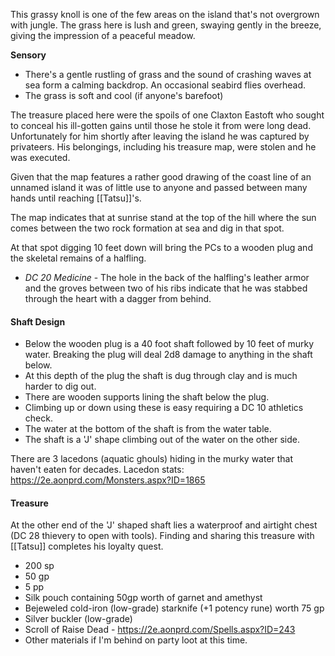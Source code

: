 This grassy knoll is one of the few areas on the island that's not overgrown with jungle. The grass here is lush and green, swaying gently in the breeze, giving the impression of a peaceful meadow.

**Sensory**
- There's a gentle rustling of grass and the sound of crashing waves at sea form a calming backdrop. An occasional seabird flies overhead.
- The grass is soft and cool (if anyone's barefoot)

The treasure placed here were the spoils of one Claxton Eastoft who sought to conceal his ill-gotten gains until those he stole it from were long dead. Unfortunately for him shortly after leaving the island he was captured by privateers. His belongings, including his treasure map, were stolen and he was executed.

Given that the map features a rather good drawing of the coast line of an unnamed island it was of little use to anyone and passed between many hands until reaching [[Tatsu]]'s. 

The map indicates that at sunrise stand at the top of the hill where the sun comes between the two rock formation at sea and dig in that spot.

At that spot digging 10 feet down will bring the PCs to a wooden plug and the skeletal remains of a halfling.
- *DC 20 Medicine* - The hole in the back of the halfling's leather armor and the groves between two of his ribs indicate that he was stabbed through the heart with a dagger from behind.

#### Shaft Design
- Below the wooden plug is a 40 foot shaft followed by 10 feet of murky water. Breaking the plug will deal 2d8 damage to anything in the shaft below.
- At this depth of the plug the shaft is dug through clay and is much harder to dig out.
- There are wooden supports lining the shaft below the plug.
- Climbing up or down using these is easy requiring a DC 10 athletics check.
- The water at the bottom of the shaft is from the water table.
- The shaft is a 'J' shape climbing out of the water on the other side.

There are 3 lacedons (aquatic ghouls) hiding in the murky water that haven't eaten for decades.
Lacedon stats: https://2e.aonprd.com/Monsters.aspx?ID=1865


#### Treasure
At the other end of the 'J' shaped shaft lies a waterproof and airtight chest (DC 28 thievery to open with tools). Finding and sharing this treasure with [[Tatsu]] completes his loyalty quest.
- 200 sp
- 50 gp
- 5 pp
- Silk pouch containing 50gp worth of garnet and amethyst
- Bejeweled cold-iron (low-grade) starknife (+1 potency rune) worth 75 gp
- Silver buckler (low-grade)
- Scroll of Raise Dead - https://2e.aonprd.com/Spells.aspx?ID=243
- Other materials if I'm behind on party loot at this time.